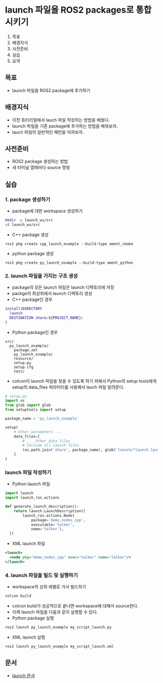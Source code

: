 # launch 파일을 ROS2 packages로 통합시키기
1. 목표
2. 배경지식
3. 사전준비
4. 실습
5. 요약

## 목표
* launch 파일을 ROS2 package에 추가하기

## 배경지식
* 이전 튜터리얼에서 lauch 파일 작성하는 방법을 배웠다.
* launch 파일을 기존 package에 추가하는 방법을 배워보자.
* lauch 파일의 일반적인 패턴을 익혀보자.

## 사전준비
* ROS2 package 생성하는 방법
* 새 터미널 열때마다 source 명령

## 실습
### 1. package 생성하기
* package에 대한 workspace 생성하기
```bash
mkdir -p launch_ws/src
cd launch_ws/src
```
* C++ package 생성
```
ros2 pkg create cpp_launch_example --build-type ament_cmake
```

* python package 생성
```
ros2 pkg create py_launch_example --build-type ament_python
```

### 2. launch 파일을 가지는 구조 생성
* package의 모든 launch 파일은 launch 디렉토리에 저장
* packge의 최상위에서 launch 디렉토리 생성
* C++ package인 경우
```m
install(DIRECTORY
  launch
  DESTINATION share/${PROJECT_NAME}/
)
```
* Python package인 경우
```
src/
  py_launch_example/
    package.xml
    py_launch_example/
    resource/
    setup.py
    setup.cfg
    test/
```
* colcon이 launch 파일을 찾을 수 있도록 하기 위해서 Python의 setup tools에게 setup의 data_files 파라미터를 사용해서 lauch 파일 알려준다.
```python
# setup.py
import os
from glob import glob
from setuptools import setup

package_name = 'py_launch_example'

setup(
    # Other parameters ...
    data_files=[
        # ... Other data files
        # Include all launch files.
        (os.path.join('share', package_name), glob('launch/*launch.[pxy][yma]*'))
    ]
)
```

### launch 파일 작성하기
* Python launch 파일
```python
import launch
import launch_ros.actions

def generate_launch_description():
    return launch.LaunchDescription([
        launch_ros.actions.Node(
            package='demo_nodes_cpp',
            executable='talker',
            name='talker'),
  ])
```

* XML launch 파일
```xml
<launch>
  <node pkg="demo_nodes_cpp" exec="talker" name="talker"/>
</launch>
```

### 4. launch 파일을 빌드 및 실행하기
* workspace의 상위 레벨로 가서 빌드하기
```bash
colcon build
```
* colcon build가 성공적으로 끝나면 workspace에 대해서 source한다.
* 이제 launch 파일을 다음과 같이 실행할 수 있다.
* Python package 실행
```bash
ros2 launch py_launch_example my_script_launch.py
```
* XML launch 실행
```bash
ros2 launch py_launch_example my_script_launch.xml
```
## 문서
* [launch 문서](https://github.com/ros2/launch/blob/humble/launch/doc/source/architecture.rst)
